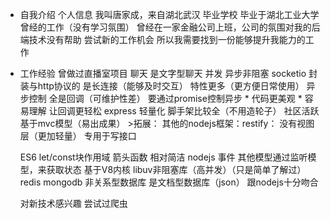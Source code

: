 * 自我介绍
    个人信息
      我叫唐家成，来自湖北武汉
    毕业学校
      毕业于湖北工业大学
    曾经的工作（没有学习氛围）
      曾经在一家金融公司上班，公司的氛围对我的后端技术没有帮助
    尝试新的工作机会
      所以我需要找到一份能够提升我能力的工作
* 工作经验
  曾做过直播室项目
    聊天
      是文字型聊天
    并发
      异步非阻塞
    socketio
      封装与http协议的
      是长连接（能够及时交互）
      特性更多（更方便日常使用）
    异步控制
      全是回调（可维护性差）
      要通过promise控制异步
        * 代码更美观
        * 容易理解
        让回调更轻松
    express
      轻量化
      脚手架比较全（不用造轮子）
      社区活跃
      基于mvc模型（易出成果）
      >拓展：
        其他的nodejs框架：restify：
          没有视图层（更加轻量）
          专用于写接口

    ES6
      let/const块作用域
      箭头函数
      相对简洁
    nodejs
      事件
        其他模型通过监听模型，来获取状态
      基于V8内核
        libuv非阻塞库（高并发）（只是简单了解过）
    redis
    mongodb
      非关系型数据库
      是文档型数据库（json）
      跟nodejs十分吻合

    对新技术感兴趣
      尝试过爬虫
